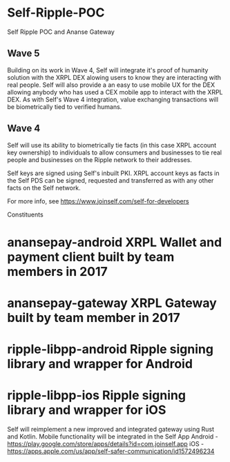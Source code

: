 # Self-Ripple-POC
Self Ripple POC and Ananse Gateway


## Wave 5
Building on its work in Wave 4,  Self will integrate it's proof of humanity solution with the XRPL DEX alowing users to know they are interacting with real people. Self will also provide a an easy to use mobile UX for the DEX allowing anybody who has used a CEX mobile app to interact with the XRPL DEX.
As with Self's Wave 4 integration, value exchanging transactions will be biometrically tied to verified humans.

## Wave 4
Self will use its ability to biometrically tie facts (in this case XRPL account key ownership) to individuals to allow consumers and businesses to tie real people and businesses on the Ripple network to their addresses.

Self keys are signed using Self's inbuilt PKI. XRPL account keys as facts in the Self PDS can be signed, requested and transferred as with any other facts on the Self network.

For more info, see https://www.joinself.com/self-for-developers

Constituents
# anansepay-android XRPL Wallet and payment client built by team members in 2017
# anansepay-gateway XRPL Gateway built by team member in 2017
# ripple-libpp-android Ripple signing library and wrapper for Android
# ripple-libpp-ios Ripple signing library and wrapper for iOS

Self will reimplement a new improved and integrated gateway using Rust and Kotlin. Mobile functionality will be integrated in the Self App
Android - https://play.google.com/store/apps/details?id=com.joinself.app
iOS - https://apps.apple.com/us/app/self-safer-communication/id1572496234
